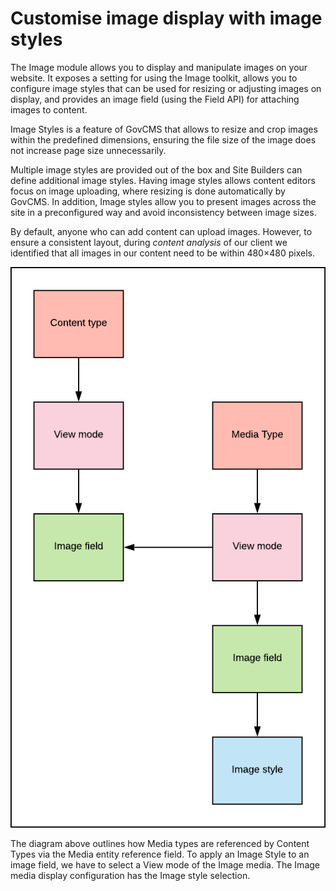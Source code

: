 # Customise image display with image styles

The Image module allows you to display and manipulate images on your website. It exposes a setting for using the Image toolkit, allows you to configure image styles that can be used for resizing or adjusting images on display, and provides an image field \(using the Field API\) for attaching images to content.

Image Styles is a feature of GovCMS that allows to resize and crop images within the predefined dimensions, ensuring the file size of the image does not increase page size unnecessarily.

Multiple image styles are provided out of the box and Site Builders can define additional image styles. Having image styles allows content editors focus on image uploading, where resizing is done automatically by GovCMS. In addition, Image styles allow you to present images across the site in a preconfigured way and avoid inconsistency between image sizes.

By default, anyone who can add content can upload images. However, to ensure a consistent layout, during _content analysis_ of our client we identified that all images in our content need to be within 480×480 pixels.

![Outline of Media types referenced via Media entity reference field ](../.gitbook/assets/Image-Display-Style.png)

The diagram above outlines how Media types are referenced by Content Types via the Media entity reference field. To apply an Image Style to an image field, we have to select a View mode of the Image media. The Image media display configuration has the Image style selection.

